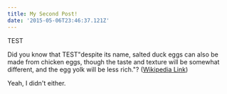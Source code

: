 ```yaml
---
title: My Second Post!
date: '2015-05-06T23:46:37.121Z'
---
```

TEST

Did you know that TEST"despite its name, salted duck eggs can also be made from
chicken eggs, though the taste and texture will be somewhat different, and the
egg yolk will be less rich."?
([Wikipedia Link](https://en.wikipedia.org/wiki/Salted_duck_egg))

Yeah, I didn't either.

